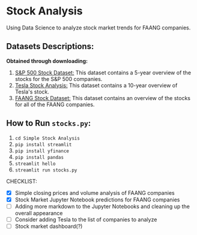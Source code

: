 # Stock Analysis

Using Data Science to analyze stock market trends for FAANG companies.  

## Datasets Descriptions:
**Obtained through downloading:**
1. [S&P 500 Stock Dataset:](https://www.kaggle.com/camnugent/sandp500) This dataset contains a 5-year overview of the stocks for the S&P 500 companies. 
2. [Tesla Stock Analysis:](https://www.kaggle.com/timoboz/tesla-stock-data-from-2010-to-2020) This dataset contains a 10-year overview of Tesla's stock. 
3. [FAANG Stock Dataset:](https://www.kaggle.com/aayushmishra1512/faang-complete-stock-data) This dataset contains an overview of the stocks for all of the FAANG companies. 

## How to Run `stocks.py`:
1. `cd Simple Stock Analysis`
2. `pip install streamlit`
3. `pip install yfinance`
4. `pip install pandas`
5. `streamlit hello` 
6. `streamlit run stocks.py`

CHECKLIST: 
- [x] Simple closing prices and volume analysis of FAANG companies
- [x] Stock Market Jupyter Notebook predictions for FAANG companies
- [ ] Adding more markdown to the Jupyter Notebooks and cleaning up the overall appearance 
- [ ] Consider adding Tesla to the list of companies to analyze
- [ ] Stock market dashboard(?)
